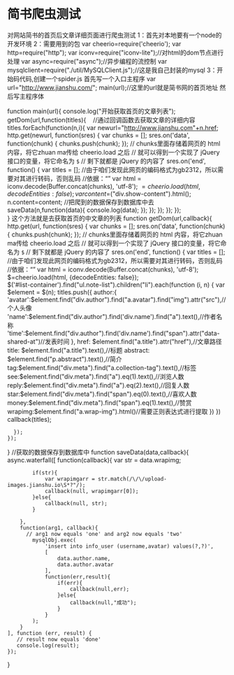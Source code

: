 # 简书爬虫测试
对网站简书的首页后文章详细页面进行爬虫测试
1：首先对本地要有一个node的开发环境
2：需要用到的包
var cheerio=require('cheerio');
var http=require("http");
var iconv=require("iconv-lite");//对html的dom节点进行处理
var async=require("async");//异步编程的流控制
var mysqlclient=require("./util/MySQLClient.js");//这是我自己封装的mysql
3：开始码代码,创建一个spider.js
首先写一个入口主程序
var url="http://www.jianshu.com/";
main(url);//这里的url就是简书网的首页地址
然后写主程序体

function main(url){
	console.log("开始获取首页的文章列表"); 
	getDom(url,function(titles){
    //通过回调函数去获取文章的详细内容
		titles.forEach(function(n,i){
			var newurl="http://www.jianshu.com"+n.href;
			http.get(newurl, function(sres) {
			  var chunks = [];
			  sres.on('data', function(chunk) {
			    chunks.push(chunk);
			  });
			  // chunks里面存储着网页的 html 内容，将它zhuan ma传给 cheerio.load 之后
			  // 就可以得到一个实现了 jQuery 接口的变量，将它命名为 `$`
			  // 剩下就都是 jQuery 的内容了
			  sres.on('end', function() {
			    var titles = [];
			    //由于咱们发现此网页的编码格式为gb2312，所以需要对其进行转码，否则乱码
			    //依据：“<meta http-equiv="Content-Type" content="text/html; charset=gb2312">”
			    var html = iconv.decode(Buffer.concat(chunks), 'utf-8');
			    $=cheerio.load(html, {decodeEntities: false});   
			    var content=$("div.show-content").html();
			    n.content=content;
			 	//把爬到的数据保存到数据库中去
			 	saveData(n,function(data){
			 		console.log(data);
			 	});
			  });
			});
		});
	});   
}
这个方法就是去获取首页的中文章的列表
function getDom(url,callback){
	http.get(url, function(sres) {
	  var chunks = [];
	  sres.on('data', function(chunk) {
	    chunks.push(chunk);
	  });
	  // chunks里面存储着网页的 html 内容，将它zhuan ma传给 cheerio.load 之后
	  // 就可以得到一个实现了 jQuery 接口的变量，将它命名为 `$`
	  // 剩下就都是 jQuery 的内容了
	  sres.on('end', function() {
	    var titles = [];
	    //由于咱们发现此网页的编码格式为gb2312，所以需要对其进行转码，否则乱码
	    //依据：“<meta http-equiv="Content-Type" content="text/html; charset=gb2312">”
	    var html = iconv.decode(Buffer.concat(chunks), 'utf-8');
	    $=cheerio.load(html, {decodeEntities: false});   
	    $('#list-container').find("ul.note-list").children("li").each(function (i, n) {
	      var $element = $(n);
	      titles.push({
	      	author:{
	      		'avatar':$element.find("div.author").find("a.avatar").find("img").attr("src"),//个人头像
	      		'name':$element.find("div.author").find('div.name').find("a").text(),//作者名称
	      		'time':$element.find("div.author").find('div.name').find("span").attr("data-shared-at")//发表时间
	      	},
	      	href: $element.find("a.title").attr("href"),//文章路径
	        title: $element.find("a.title").text(),//标题
	        abstract: $element.find("p.abstract").text(),//简介
	        tag:$element.find("div.meta").find("a.collection-tag").text(),//标签
	        see:$element.find("div.meta").find("a").eq(1).text(),//浏览人数
	        reply:$element.find("div.meta").find("a").eq(2).text(),//回复人数
	        star:$element.find("div.meta").find("span").eq(0).text(),//喜欢人数
	        money:$element.find("div.meta").find("span").eq(1).text(),//赞赏
	        wrapimg:$element.find("a.wrap-img").html()//需要正则表达式进行提取
	      })
	    })  
	    callback(titles);
	    
	  });
	});
}
//获取的数据保存到数据库中
function saveData(data,callback){
	async.waterfall([
		function(callback){
			var str = data.wrapimg;
			
			if(str){
				var wrapimgarr = str.match(/\/\/upload-images.jianshu.io\S*?"/);
				callback(null, wrapimgarr[0]);
			}else{
				callback(null, str);
			}
			
		},
		function(arg1, callback){
		  // arg1 now equals 'one' and arg2 now equals 'two'
			mysqlObj.exec(
				'insert into info_user (username,avatar) values(?,?)',
				[
					data.author.name,
					data.author.avatar	
				],
				function(err,result){
					if(err){
						callback(null,err);
					}else{
						callback(null,"成功");
					}
				}
			);
		}
	], function (err, result) {
	   // result now equals 'done'
	   console.log(result);
	});
}
